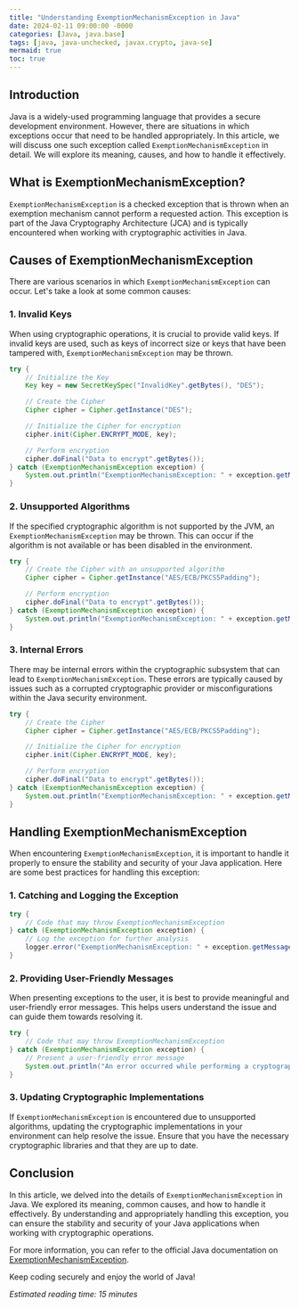 ```yaml
---
title: "Understanding ExemptionMechanismException in Java"
date: 2024-02-11 09:00:00 -0000
categories: [Java, java.base]
tags: [java, java-unchecked, javax.crypto, java-se]
mermaid: true
toc: true
---
```



## Introduction

Java is a widely-used programming language that provides a secure development environment. However, there are situations in which exceptions occur that need to be handled appropriately. In this article, we will discuss one such exception called `ExemptionMechanismException` in detail. We will explore its meaning, causes, and how to handle it effectively.

## What is ExemptionMechanismException?

`ExemptionMechanismException` is a checked exception that is thrown when an exemption mechanism cannot perform a requested action. This exception is part of the Java Cryptography Architecture (JCA) and is typically encountered when working with cryptographic activities in Java.

## Causes of ExemptionMechanismException

There are various scenarios in which `ExemptionMechanismException` can occur. Let's take a look at some common causes:

### 1. Invalid Keys

When using cryptographic operations, it is crucial to provide valid keys. If invalid keys are used, such as keys of incorrect size or keys that have been tampered with, `ExemptionMechanismException` may be thrown.

```java
try {
    // Initialize the Key
    Key key = new SecretKeySpec("InvalidKey".getBytes(), "DES");

    // Create the Cipher
    Cipher cipher = Cipher.getInstance("DES");

    // Initialize the Cipher for encryption
    cipher.init(Cipher.ENCRYPT_MODE, key);

    // Perform encryption
    cipher.doFinal("Data to encrypt".getBytes());
} catch (ExemptionMechanismException exception) {
    System.out.println("ExemptionMechanismException: " + exception.getMessage());
}
```

### 2. Unsupported Algorithms

If the specified cryptographic algorithm is not supported by the JVM, an `ExemptionMechanismException` may be thrown. This can occur if the algorithm is not available or has been disabled in the environment.

```java
try {
    // Create the Cipher with an unsupported algorithm
    Cipher cipher = Cipher.getInstance("AES/ECB/PKCS5Padding");

    // Perform encryption
    cipher.doFinal("Data to encrypt".getBytes());
} catch (ExemptionMechanismException exception) {
    System.out.println("ExemptionMechanismException: " + exception.getMessage());
}
```

### 3. Internal Errors

There may be internal errors within the cryptographic subsystem that can lead to `ExemptionMechanismException`. These errors are typically caused by issues such as a corrupted cryptographic provider or misconfigurations within the Java security environment.

```java
try {
    // Create the Cipher
    Cipher cipher = Cipher.getInstance("AES/ECB/PKCS5Padding");

    // Initialize the Cipher for encryption
    cipher.init(Cipher.ENCRYPT_MODE, key);

    // Perform encryption
    cipher.doFinal("Data to encrypt".getBytes());
} catch (ExemptionMechanismException exception) {
    System.out.println("ExemptionMechanismException: " + exception.getMessage());
}
```

## Handling ExemptionMechanismException

When encountering `ExemptionMechanismException`, it is important to handle it properly to ensure the stability and security of your Java application. Here are some best practices for handling this exception:

### 1. Catching and Logging the Exception

```java
try {
    // Code that may throw ExemptionMechanismException
} catch (ExemptionMechanismException exception) {
    // Log the exception for further analysis
    logger.error("ExemptionMechanismException: " + exception.getMessage(), exception);
}
```

### 2. Providing User-Friendly Messages

When presenting exceptions to the user, it is best to provide meaningful and user-friendly error messages. This helps users understand the issue and can guide them towards resolving it.

```java
try {
    // Code that may throw ExemptionMechanismException
} catch (ExemptionMechanismException exception) {
    // Present a user-friendly error message
    System.out.println("An error occurred while performing a cryptographic operation. Please try again later.");
}
```

### 3. Updating Cryptographic Implementations

If `ExemptionMechanismException` is encountered due to unsupported algorithms, updating the cryptographic implementations in your environment can help resolve the issue. Ensure that you have the necessary cryptographic libraries and that they are up to date.

## Conclusion

In this article, we delved into the details of `ExemptionMechanismException` in Java. We explored its meaning, common causes, and how to handle it effectively. By understanding and appropriately handling this exception, you can ensure the stability and security of your Java applications when working with cryptographic operations.

For more information, you can refer to the official Java documentation on [ExemptionMechanismException](https://docs.oracle.com/en/java/javase/14/docs/api/java.base/javax/crypto/ExemptionMechanismException.html).

Keep coding securely and enjoy the world of Java!

*Estimated reading time: 15 minutes*